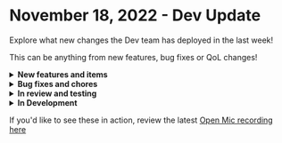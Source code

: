 # November 18, 2022 - Dev Update

Explore what new changes the Dev team has deployed in the last week!

This can be anything from new features, bug fixes or QoL changes!

<details>

<summary><strong>New features and items</strong></summary>

* Added a dialog to display all workflows/triggers a form is used with as well as the form URLs
* Added a button to refresh Microsoft CSP customer list
* Added dynamic options for form fields that accept Rewst organizations or users
* Added `Get Date` action with timezone options (Transforms pack)
* Added action to get CW Automate script execution history
* \[Internal] Added staff only button to delete organizations
* \[Internal] Added staff only button to delete users

</details>

<details>

<summary><strong>Bug fixes and chores</strong></summary>

* Fixed bug where workflow generated option fields would get stuck in a loading state
* Updated Microsoft EXO actions to retry with alternate `X-AnchorMailbox` headers in the event of a failure when running `Set-[...]` or `Add-MailboxPermission` cmdlets
* Fixed bug where empty `With Items` tasks could cause workflows to hang indefinitely
* Include integration icon link with public API responses
* Improvements to loading and lifecycle for dynamic dropdowns. (performance/cleanup)
* Fixed table sorting on the org variables page in the UI
* Fixed missing data supplied to Kaseya BMS PATCH requests
* Made form and webhook URLs sorted and searchable
* Utilize round-robin messaging architecture for internal event publishing (performance/scalability)
* Increase rows per page options for tables
* Changed the org picker sorting to be case insensitive
* \[Internal] Improve incoming API request logging

</details>

<details>

<summary><strong>In review and testing</strong></summary>

* SonicWall NSM integration
* Fix CW Manage pods not refreshing
* Add generic API request for HubSpot
* Crowdstrike Falcon integration
* JumpCloud integration
* Fix CW Control not running powershell scripts correctly
* Add role attribute to the Rewst Create User Invite action
* Hide secrets in workflow parameters
* Automatically retry HTTP requests on connection errors during actions

</details>

<details>

<summary><strong>In Development</strong></summary>

* Update Integration Overrides to work with Export/Import & Cloning
* Overhauls to the Cloning process, including the cloning of triggers
* Add periodic token refresh so in the case of an integration not being used for a long time, the refresh token doesn’t expire
* Investigate a bug report regarding Integration Overrides being removed when a user re-authenticates MS Graph
* Allow filtering the workflow list by tags
* Investigate a bug where cloning a Workflow is blocked with a message indicated it’s linked, but the UI is not showing it as linked
* Optimize Jinja conditions for forms
* Improvements to cron trigger performance

</details>

If you'd like to see these in action, review the latest [Open Mic recording here](../../roc-open-mics/roc-open-mics-north-america/2022-roc-open-mics/november-18th-2022-jinja-conditions-in-templates-scripts.md)
